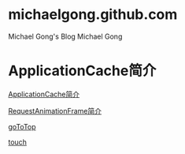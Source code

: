 # michaelgong.github.com
Michael Gong's Blog
Michael Gong

# ApplicationCache简介
[ApplicationCache简介](./mark/ApplicationCache.md)

[RequestAnimationFrame简介](./mark/requestAnimationFrame.md)

[goToTop](./mark/goToTop.md)

[touch](./mark/touch.md)